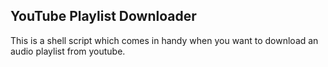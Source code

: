 ## YouTube Playlist Downloader

This is a shell script which comes in handy when you want to download an audio playlist from youtube.
